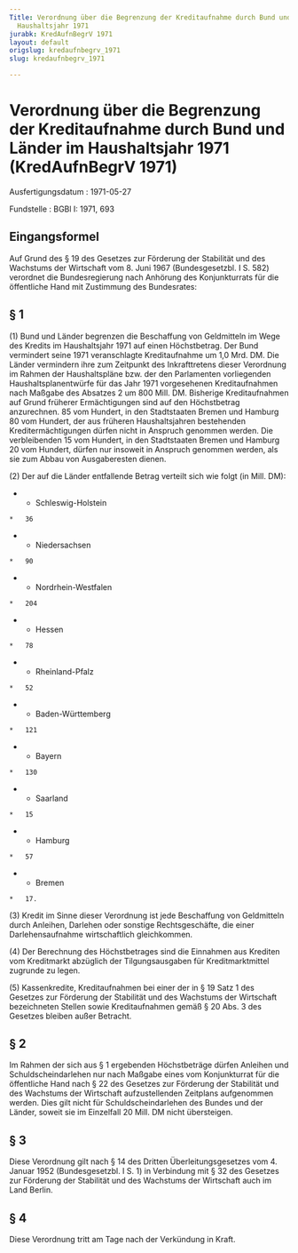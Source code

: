 ```yaml
---
Title: Verordnung über die Begrenzung der Kreditaufnahme durch Bund und Länder im
  Haushaltsjahr 1971
jurabk: KredAufnBegrV 1971
layout: default
origslug: kredaufnbegrv_1971
slug: kredaufnbegrv_1971

---
```


# Verordnung über die Begrenzung der Kreditaufnahme durch Bund und Länder im Haushaltsjahr 1971 (KredAufnBegrV 1971)

Ausfertigungsdatum
:   1971-05-27

Fundstelle
:   BGBl I: 1971, 693



## Eingangsformel

Auf Grund des § 19 des Gesetzes zur Förderung der Stabilität und des
Wachstums der Wirtschaft vom 8. Juni 1967 (Bundesgesetzbl. I S. 582)
verordnet die Bundesregierung nach Anhörung des Konjunkturrats für die
öffentliche Hand mit Zustimmung des Bundesrates:


## § 1

(1) Bund und Länder begrenzen die Beschaffung von Geldmitteln im Wege
des Kredits im Haushaltsjahr 1971 auf einen Höchstbetrag. Der Bund
vermindert seine 1971 veranschlagte Kreditaufnahme um 1,0 Mrd. DM. Die
Länder vermindern ihre zum Zeitpunkt des Inkrafttretens dieser
Verordnung im Rahmen der Haushaltspläne bzw. der den Parlamenten
vorliegenden Haushaltsplanentwürfe für das Jahr 1971 vorgesehenen
Kreditaufnahmen nach Maßgabe des Absatzes 2 um 800 Mill. DM. Bisherige
Kreditaufnahmen auf Grund früherer Ermächtigungen sind auf den
Höchstbetrag anzurechnen. 85 vom Hundert, in den Stadtstaaten Bremen
und Hamburg 80 vom Hundert, der aus früheren Haushaltsjahren
bestehenden Kreditermächtigungen dürfen nicht in Anspruch genommen
werden. Die verbleibenden 15 vom Hundert, in den Stadtstaaten Bremen
und Hamburg 20 vom Hundert, dürfen nur insoweit in Anspruch genommen
werden, als sie zum Abbau von Ausgaberesten dienen.

(2) Der auf die Länder entfallende Betrag verteilt sich wie folgt (in
Mill. DM):

*    *   Schleswig-Holstein

    *   36


*    *   Niedersachsen

    *   90


*    *   Nordrhein-Westfalen

    *   204


*    *   Hessen

    *   78


*    *   Rheinland-Pfalz

    *   52


*    *   Baden-Württemberg

    *   121


*    *   Bayern

    *   130


*    *   Saarland

    *   15


*    *   Hamburg

    *   57


*    *   Bremen

    *   17.




(3) Kredit im Sinne dieser Verordnung ist jede Beschaffung von
Geldmitteln durch Anleihen, Darlehen oder sonstige Rechtsgeschäfte,
die einer Darlehensaufnahme wirtschaftlich gleichkommen.

(4) Der Berechnung des Höchstbetrages sind die Einnahmen aus Krediten
vom Kreditmarkt abzüglich der Tilgungsausgaben für Kreditmarktmittel
zugrunde zu legen.

(5) Kassenkredite, Kreditaufnahmen bei einer der in § 19 Satz 1 des
Gesetzes zur Förderung der Stabilität und des Wachstums der Wirtschaft
bezeichneten Stellen sowie Kreditaufnahmen gemäß § 20 Abs. 3 des
Gesetzes bleiben außer Betracht.


## § 2

Im Rahmen der sich aus § 1 ergebenden Höchstbeträge dürfen Anleihen
und Schuldscheindarlehen nur nach Maßgabe eines vom Konjunkturrat für
die öffentliche Hand nach § 22 des Gesetzes zur Förderung der
Stabilität und des Wachstums der Wirtschaft aufzustellenden Zeitplans
aufgenommen werden. Dies gilt nicht für Schuldscheindarlehen des
Bundes und der Länder, soweit sie im Einzelfall 20 Mill. DM nicht
übersteigen.


## § 3

Diese Verordnung gilt nach § 14 des Dritten Überleitungsgesetzes vom
4\. Januar 1952 (Bundesgesetzbl. I S. 1) in Verbindung mit § 32 des
Gesetzes zur Förderung der Stabilität und des Wachstums der Wirtschaft
auch im Land Berlin.


## § 4

Diese Verordnung tritt am Tage nach der Verkündung in Kraft.

